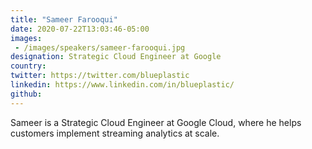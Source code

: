 ```yaml
---
title: "Sameer Farooqui"
date: 2020-07-22T13:03:46-05:00
images: 
 - /images/speakers/sameer-farooqui.jpg
designation: Strategic Cloud Engineer at Google
country: 
twitter: https://twitter.com/blueplastic
linkedin: https://www.linkedin.com/in/blueplastic/
github: 
---
```


Sameer is a Strategic Cloud Engineer at Google Cloud, where he helps customers implement streaming analytics at scale.
